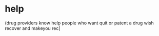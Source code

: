 # help
(drug providers know help people who want quit or patent a drug wish recover and makeyou rec|
